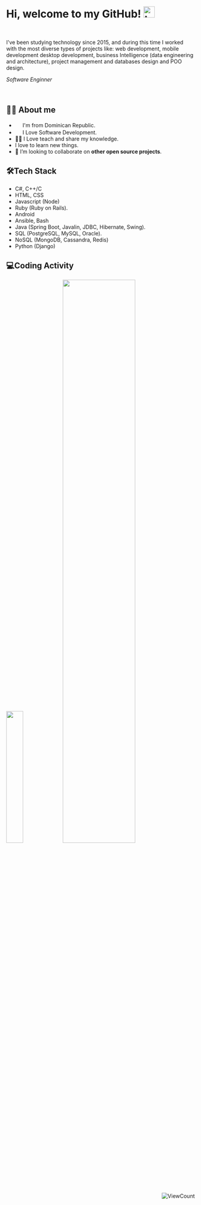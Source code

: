 <!--
### Hi there 👋

**domielias/domielias** is a ✨ _special_ ✨ repository because its `README.md` (this file) appears on your GitHub profile.

Here are some ideas to get you started:

- 🔭 I’m currently working on ...
- 🌱 I’m currently learning ...
- 👯 I’m looking to collaborate on ...
- 🤔 I’m looking for help with ...
- 💬 Ask me about ...
- 📫 How to reach me: ...
- 😄 Pronouns: ...
- ⚡ Fun fact: ...
-->
# Hi, welcome to my GitHub! <img width="30" src="https://emojis.slackmojis.com/emojis/images/1577982316/7421/typingcat.gif?1577982316" alt="typingcat" />
<br>

I've been studying technology since 2015, and during this time I worked with the most diverse types of projects like: web development, mobile development desktop development, business Intelligence (data engineering and architecture), project management and databases design and POO design. 


*Software Enginner*

<br>

## 👩‍💻 About me
* <img width="16" src="https://upload.wikimedia.org/wikipedia/commons/thumb/9/9f/Flag_of_the_Dominican_Republic.svg/1200px-Flag_of_the_Dominican_Republic.svg.png" /> I'm from Dominican Republic.
* <img width="16" src="https://about.gitlab.com/images/blogimages/GitLab-Dev.png" alt="" /> I Love Software Development.
* 👩‍🏫 I Love teach and share my knowledge.
* I love to learn new things.
* 👯 I’m looking to collaborate on **other open source projects**.


## 🛠️Tech Stack
* C#, C++/C
* HTML, CSS
* Javascript (Node)
* Ruby (Ruby on Rails).
* Android
* Ansible, Bash
* Java (Spring Boot, Javalin, JDBC, Hibernate, Swing).
* SQL (PostgreSQL, MySQL, Oracle).
* NoSQL (MongoDB, Cassandra, Redis)
* Python (Django)
    

## 💻Coding Activity

<img src="https://github-readme-stats.vercel.app/api/top-langs/?username=domielias&theme=dark" width="30%" /><img src="https://github-readme-stats.vercel.app/api?username=domielias&theme=dark" width="62%" />
<br>
    

<div align="right">
  
![ViewCount](https://views.whatilearened.today/views/github/domielias/domielias.svg)

